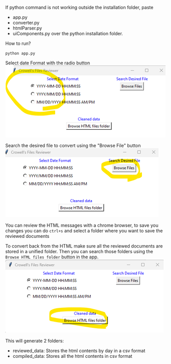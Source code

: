 If python command is not working outside the installation folder, paste 
- app.py
- converter.py
- htmlParser.py
- uiComponents.py 
 over the python installation folder.

How to run?
```
python app.py
```

Select date Format with the radio button
![alt text](img/selectDateFormat.png)

Search the desired file to convert using the "Browse File" button
![alt text](img/browseDataFile.png)

You can review the HTML messages with a chrome browser, to save you changes you can do `ctrl+s` and select a folder where you want to save the reviewed documents

To convert back from the HTML make sure all the reviewed documents are stored in a unified folder. Then you can search those folders using the `Browse HTML files folder` button in the app.
![alt text](img/browseHtmlFilesFolder.png)

This will generate 2 folders:
- reviewed_data: Stores the html contents by day in a csv format
- compiled_data: Stores all the html contents in csv format



